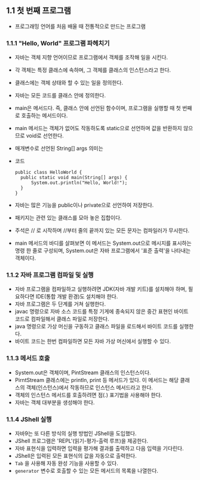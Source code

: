 ## 1.1 첫 번째 프로그램

- 프로그래밍 언어를 처음 배울 때 전통적으로 만드는 프로그램



### 1.1.1 "Hello, World" 프로그램 파헤치기

- 자바는 객체 지향 언어이므로 프로그램에서 객체를 조작해 일을 시킨다.

- 각 객체는 특정 클래스에 속하며, 그 객체를 클래스의 인스턴스라고 한다.

- 클래스에는 객체 상태와 할 수 있는 일을 정의한다.

- 자바는 모든 코드를 클래스 안에 정의한다.

- main은 메서드다. 즉, 클래스 안에 선언된 함수이며, 프로그램을 실행할 때 첫 번째로 호출하는 메서드이다.

- main 메서드는 객체가 없어도 작동하도록 static으로 선언하며 값을 반환하지 않으므로 void로 선언한다.

- 매개변수로 선언된 String[] args 의미는 

- 코드

  ```
  public class HelloWorld {
  	public static void main(String[] args) {
  		System.out.println("Hello, World!");
  	}
  }
  ```

- 자바는 많은 기능을 public이나 private으로 선언하여 저장한다.

- 패키지는 관련 있는 클래스를 모아 놓은 집합이다. 

- 주석은 // 로 시작하며 //부터 줄의 끝까지 있는 모든 문자는 컴파일러가 무시한다.

- main 메서드의 바디를 살펴보면 이 메서드는 System.out으로 메시지를 표시하는 명령 한 줄로 구성되며, System.out은 자바 프로그램에서 '표준 출력'을 나타내는 객체이다.



### 1.1.2 자바 프로그램 컴파일 및 실행

- 자바 프로그램을 컴파일하고 실행하려면 JDK(자바 개발 키트)를 설치해야 하며, 필요하다면 IDE(통합 개발 환경)도 설치해야 한다.
- 자바 프로그램은 두 단계를 거쳐 실행한다.
- javac 명령으로 자바 소스 코드를 특정 기게에 종속되지 않은 중간 표현인 바이트 코드로 컴파일해서 클래스 파일로 저장한다.
- java 명령으로 가상 머신을 구동하고 클래스 파일을 로드해서 바이트 코드를 실행한다.
- 바이트 코드는 한번 컴파일하면 모든 자바 가상 머신에서 실행할 수 있다.



### 1.1.3 메서드 호출

- System.out은 객체이며, PintStream 클래스의 인스턴스이다.
- PirntStream 클래스에는 println, print 등 메서드가 있다. 이 메서드는 해당 클래스의 객체(인스턴스)에서 작동하므로 인스턴스 메서드라고 한다.
- 객체의 인스턴스 메서드를 호출하려면 점(.) 표기법을 사용해야 한다.
- 자바는 객체 대부분을 생성해야 한다.



### 1.1.4 JShell 실행

- 자바9는 또 다른 방식의 실행 방법인 JShell을 도입했다. 
- JShell 프로그램은 'REPL'(읽기-평가-출력 루프)을 제공한다.
- 자바 표현식을 입력하면 입력을 평가해 결과를 출력하고 다음 입력을 기다린다.
- JShell은 입력된 모든 표현식의 값을 자동으로 출력한다.
- `Tab` 을 사용해 자동 완성 기능을 사용할 수 있다.
- `generator` 변수로 호출할 수 있는 모든 메서드의 목록을 나열한다.